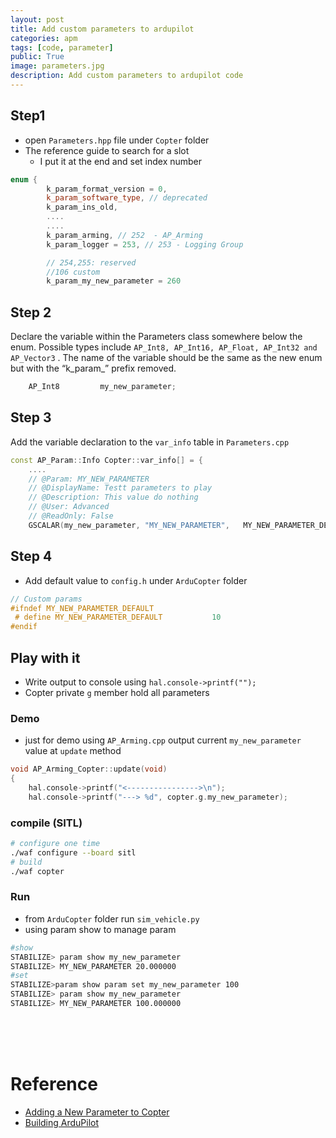 ```yaml
---
layout: post
title: Add custom parameters to ardupilot
categories: apm
tags: [code, parameter]
public: True
image: parameters.jpg
description: Add custom parameters to ardupilot code
---
```


## Step1
- open `Parameters.hpp` file under `Copter` folder
- The reference guide to search for a slot
  - I put it at the end and set index number
```cpp
enum {
        k_param_format_version = 0,
        k_param_software_type, // deprecated
        k_param_ins_old,    
        ....
        ....
        k_param_arming, // 252  - AP_Arming
        k_param_logger = 253, // 253 - Logging Group

        // 254,255: reserved
        //106 custom
        k_param_my_new_parameter = 260

```

## Step 2
Declare the variable within the Parameters class somewhere below the enum. Possible types include `AP_Int8, AP_Int16, AP_Float, AP_Int32 and AP_Vector3` . The name of the variable should be the same as the new enum but with the “k_param_” prefix removed.

```cpp
    AP_Int8         my_new_parameter;
```

## Step 3
Add the variable declaration to the `var_info` table in `Parameters.cpp`

```cpp
const AP_Param::Info Copter::var_info[] = {
    ....
    // @Param: MY_NEW_PARAMETER
    // @DisplayName: Testt parameters to play
    // @Description: This value do nothing
    // @User: Advanced
    // @ReadOnly: False
    GSCALAR(my_new_parameter, "MY_NEW_PARAMETER",   MY_NEW_PARAMETER_DEFAULT),
```

## Step 4
- Add default value to `config.h` under `ArduCopter` folder

```cpp
// Custom params
#ifndef MY_NEW_PARAMETER_DEFAULT
 # define MY_NEW_PARAMETER_DEFAULT           10
#endif
```

## Play with it
- Write output to console using `hal.console->printf("");`
- Copter private `g` member hold all parameters 

### Demo
- just for demo using `AP_Arming.cpp` output current `my_new_parameter` value at `update` method

```cpp
void AP_Arming_Copter::update(void)
{
    hal.console->printf("<---------------->\n");
    hal.console->printf("---> %d", copter.g.my_new_parameter);

```

### compile (SITL)

```bash
# configure one time
./waf configure --board sitl
# build
./waf copter
```

### Run
- from `ArduCopter` folder run `sim_vehicle.py`
- using param show  to manage param


```bash
#show
STABILIZE> param show my_new_parameter
STABILIZE> MY_NEW_PARAMETER 20.000000
#set
STABILIZE>param show param set my_new_parameter 100
STABILIZE> param show my_new_parameter
STABILIZE> MY_NEW_PARAMETER 100.000000
```

&nbsp;  
&nbsp;  
&nbsp;  
# Reference
- [Adding a New Parameter to Copter](http://ardupilot.org/dev/docs/code-overview-adding-a-new-parameter.html)
- [Building ArduPilot](https://github.com/ArduPilot/ardupilot/blob/master/BUILD.md)